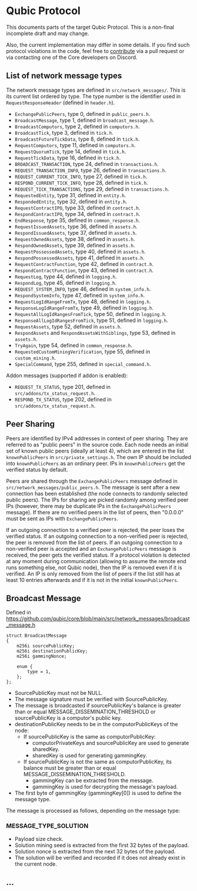 # Qubic Protocol

This documents parts of the target Qubic Protocol.
This is a non-final incomplete draft and may change.

Also, the current implementation may differ in some details.
If you find such protocol violations in the code, feel free to [contribute](contributing.md) via a pull request or via contacting one of the Core developers on Discord.


## List of network message types

The network message types are defined in `src/network_messages/`.
This is its current list ordered by type.
The type number is the identifier used in `RequestResponseHeader` (defined in `header.h`).

- `ExchangePublicPeers`, type 0, defined in `public_peers.h`.
- `BroadcastMessage`, type 1, defined in `broadcast_message.h`.
- `BroadcastComputors`, type 2, defined in `computors.h`.
- `BroadcastTick`, type 3, defined in `tick.h`.
- `BroadcastFutureTickData`, type 8, defined in `tick.h`.
- `RequestComputors`, type 11, defined in `computors.h`.
- `RequestQuorumTick`, type 14, defined in `tick.h`.
- `RequestTickData`, type 16, defined in `tick.h`.
- `BROADCAST_TRANSACTION`, type 24, defined in `transactions.h`.
- `REQUEST_TRANSACTION_INFO`, type 26, defined in `transactions.h`.
- `REQUEST_CURRENT_TICK_INFO`, type 27, defined in `tick.h`.
- `RESPOND_CURRENT_TICK_INFO`, type 28, defined in `tick.h`.
- `REQUEST_TICK_TRANSACTIONS`, type 29, defined in `transactions.h`.
- `RequestedEntity`, type 31, defined in `entity.h`.
- `RespondedEntity`, type 32, defined in `entity.h`.
- `RequestContractIPO`, type 33, defined in `contract.h`.
- `RespondContractIPO`, type 34, defined in `contract.h`.
- `EndResponse`, type 35, defined in `common_response.h`.
- `RequestIssuedAssets`, type 36, defined in `assets.h`.
- `RespondIssuedAssets`, type 37, defined in `assets.h`.
- `RequestOwnedAssets`, type 38, defined in `assets.h`.
- `RespondOwnedAssets`, type 39, defined in `assets.h`.
- `RequestPossessedAssets`, type 40, defined in `assets.h`.
- `RespondPossessedAssets`, type 41, defined in `assets.h`.
- `RequestContractFunction`, type 42, defined in `contract.h`.
- `RespondContractFunction`, type 43, defined in `contract.h`.
- `RequestLog`, type 44, defined in `logging.h`.
- `RespondLog`, type 45, defined in `logging.h`.
- `REQUEST_SYSTEM_INFO`, type 46, defined in `system_info.h`.
- `RespondSystemInfo`, type 47, defined in `system_info.h`.
- `RequestLogIdRangeFromTx`, type 48, defined in `logging.h`.
- `ResponseLogIdRangeFromTx`, type 49, defined in `logging.h`.
- `RequestAllLogIdRangesFromTick`, type 50, defined in `logging.h`.
- `ResponseAllLogIdRangesFromTick`, type 51, defined in `logging.h`.
- `RequestAssets`, type 52, defined in `assets.h`.
- `RespondAssets` and `RespondAssetsWithSiblings`, type 53, defined in `assets.h`.
- `TryAgain`, type 54, defined in `common_response.h`.
- `RequestedCustomMiningVerification`, type 55, defined in `custom_mining.h`.
- `SpecialCommand`, type 255, defined in `special_command.h`.

Addon messages (supported if addon is enabled):
- `REQUEST_TX_STATUS`, type 201, defined in `src/addons/tx_status_request.h`.
- `RESPOND_TX_STATUS`, type 202, defined in `src/addons/tx_status_request.h`.


## Peer Sharing

Peers are identified by IPv4 addresses in context of peer sharing.
They are referred to as "public peers" in the source code.
Each node needs an initial set of known public peers (ideally at least 4), which are entered in the list `knownPublicPeers` in `src/private_settings.h`.
The own IP should be included into `knownPublicPeers` as an ordinary peer.
IPs in `knownPublicPeers` get the verified status by default.

Peers are shared through the `ExchangePublicPeers` message defined in `src/network_messages/public_peers.h`.
The message is sent after a new connection has been established (the node connects to randomly selected public peers).
The IPs for sharing are picked randomly among verified peer IPs (however, there may be duplicate IPs in the `ExchangePublicPeers` message).
If there are no verified peers in the list of peers, then "0.0.0.0" must be sent as IPs with `ExchangePublicPeers`.

If an outgoing connection to a verified peer is rejected, the peer loses the verified status.
If an outgoing connection to a non-verified peer is rejected, the peer is removed from the list of peers.
If an outgoing connection to a non-verified peer is accepted and an `ExchangePublicPeers` message is received, the peer gets the verified status.
If a protocol violation is detected at any moment during communication (allowing to assume the remote end runs something else, not Qubic node), then the IP is removed even if it is verified.
An IP is only removed from the list of peers if the list still has at least 10 entries afterwards and if it is not in the initial `knownPublicPeers`.

## Broadcast Message

Defined in https://github.com/qubic/core/blob/main/src/network_messages/broadcast_message.h

```
struct BroadcastMessage
{
    m256i sourcePublicKey;
    m256i destinationPublicKey;
    m256i gammingNonce;

    enum {
        type = 1,
    };
};
```

- SourcePublicKey must not be NULL.
- The message signature must be verified with SourcePublicKey.
- The message is broadcasted if sourcePublicKey's balance is greater than or equal MESSAGE_DISSEMINATION_THRESHOLD or sourcePublicKey is a computor's public key.
- destinationPublicKey needs to be in the computorPublicKeys of the node:
  - If sourcePublicKey is the same as computorPublicKey:
    - computorPrivateKeys and sourcePublicKey are used to generate sharedKey.
    - sharedKey is used for generating gammingKey.
  - If sourcePublicKey is not the same as computorPublicKey, its balance must be greater than or equal MESSAGE_DISSEMINATION_THRESHOLD.
    - gammingKey can be extracted from the message.
    - gammingKey is used for decrypting the message's payload.
- The first byte of gammingKey (gammingKey[0]) is used to define the message type.

The message is processed as follows, depending on the message type:

### MESSAGE_TYPE_SOLUTION
- Payload size check.
- Solution mining seed is extracted from the first 32 bytes of the payload.
- Solution nonce is extracted from the next 32 bytes of the payload.
- The solution will be verified and recorded if it does not already exist in the current node.

## ...

